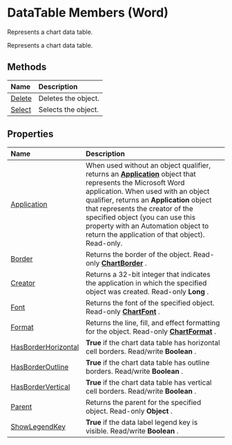 
# DataTable Members (Word)
Represents a chart data table.

Represents a chart data table.


## Methods



|**Name**|**Description**|
|:-----|:-----|
|[Delete](82ab6611-856f-1853-694d-589baa8544d2.md)|Deletes the object.|
|[Select](9ee05cd8-401b-3d9f-7576-b88bbfe6498b.md)|Selects the object.|

## Properties



|**Name**|**Description**|
|:-----|:-----|
|[Application](4d966bc2-0548-8aeb-36f9-b71e6fbcf8f5.md)|When used without an object qualifier, returns an  **[Application](d1cf6f8f-4e88-bf01-93b4-90a83f79cb44.md)** object that represents the Microsoft Word application. When used with an object qualifier, returns an **Application** object that represents the creator of the specified object (you can use this property with an Automation object to return the application of that object). Read-only.|
|[Border](2623f70c-7bd8-5602-cc74-9364da5980c4.md)|Returns the border of the object. Read-only  **[ChartBorder](eea90670-c599-2ec8-5b7b-c946a4bcd638.md)** .|
|[Creator](15f5bb8c-ac5a-5e51-45bb-1b163245e283.md)|Returns a 32-bit integer that indicates the application in which the specified object was created. Read-only  **Long** .|
|[Font](48989ae7-392a-6013-96af-51db91cc775f.md)|Returns the font of the specified object. Read-only  **[ChartFont](2ca7fb97-fa22-dec1-6978-8ebb6d8aad7c.md)** .|
|[Format](566fc63c-3b9c-b234-720b-1f23b8d6f19e.md)|Returns the line, fill, and effect formatting for the object. Read-only  **[ChartFormat](5f6546e8-c2fd-eec5-27a9-f2fd2c058f16.md)** .|
|[HasBorderHorizontal](d0e943dc-179b-c070-dd5b-2d58cc354b09.md)| **True** if the chart data table has horizontal cell borders. Read/write **Boolean** .|
|[HasBorderOutline](c7766f52-ee4f-f51b-a716-b1b76dcb434f.md)| **True** if the chart data table has outline borders. Read/write **Boolean** .|
|[HasBorderVertical](cc104c8c-73b2-00a1-2ea9-641215560637.md)| **True** if the chart data table has vertical cell borders. Read/write **Boolean** .|
|[Parent](0ba14800-9c85-7ac3-19ce-6a7009969240.md)|Returns the parent for the specified object. Read-only  **Object** .|
|[ShowLegendKey](4fa6ffe0-f4ac-a33c-3209-bdab61773988.md)| **True** if the data label legend key is visible. Read/write **Boolean** .|
